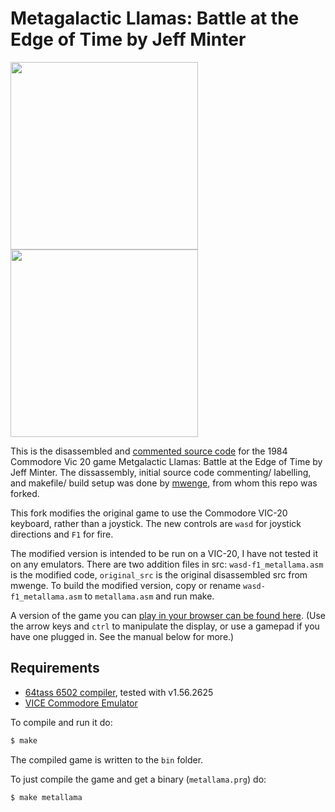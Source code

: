 # Metagalactic Llamas: Battle at the Edge of Time by Jeff Minter
<img src="https://www.mobygames.com/images/covers/l/539848-metagalactic-llamas-battle-at-the-edge-of-time-vic-20-front-cover.jpg" height=300><img src="https://user-images.githubusercontent.com/58846/104136780-2b319d80-5390-11eb-8617-89bf4a598ded.gif" height=300>

This is the disassembled and [commented source code] for the 1984 Commodore Vic 20 game Metgalactic Llamas: Battle at the Edge of Time by Jeff Minter. The dissassembly, initial source code commenting/ labelling, and makefile/ build setup was done by [mwenge], from whom this repo was forked.

This fork modifies the original game to use the Commodore VIC-20 keyboard, rather than a joystick. The new controls are `wasd` for joystick directions and `F1` for fire.

The modified version is intended to be run on a VIC-20, I have not tested it on any emulators. There are two addition files in src: `wasd-f1_metallama.asm` is the modified code, `original_src` is the original disassembled src from mwenge. To build the modified version, copy or rename `wasd-f1_metallama.asm` to `metallama.asm` and run make.

A version of the game you can [play in your browser can be found here]. (Use the arrow keys and `ctrl` to manipulate the display, or use a gamepad if you have one plugged in. See the manual below for more.)

## Requirements

* [64tass 6502 compiler][64tass], tested with v1.56.2625
* [VICE Commodore Emulator][vice]

[64tass]: http://tass64.sourceforge.net/
[vice]: http://vice-emu.sourceforge.net/
[https://metallama.xyz]: https://mwenge.github.io/metallama.xyz
[commented source code]:https://github.com/mwenge/metallama/blob/master/src/metallama.asm
[mwenge]:https://github.com/mwenge/metallama
[play in your browser can be found here]: https://mwenge.github.io/metallama

To compile and run it do:

```sh
$ make
```
The compiled game is written to the `bin` folder. 

To just compile the game and get a binary (`metallama.prg`) do:

```sh
$ make metallama
```

